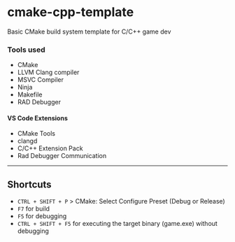 # cmake-cpp-template
Basic CMake build system template for C/C++ game dev

### Tools used

- CMake
- LLVM Clang compiler
- MSVC Compiler
- Ninja
- Makefile
- RAD Debugger

#### VS Code Extensions

- CMake Tools
- clangd
- C/C++ Extension Pack
- Rad Debugger Communication

---

## Shortcuts

- ```CTRL + SHIFT + P``` > CMake: Select Configure Preset (Debug or Release)
- ```F7``` for build
- ```F5``` for debugging
- ```CTRL + SHIFT + F5``` for executing the target binary (game.exe) without debugging
